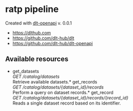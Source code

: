 # ratp pipeline

Created with [dlt-openapi](https://github.com/dlt-hub/dlt-openapi) v. 0.0.1

* https://dlthub.com
* https://github.com/dlt-hub/dlt
* https://github.com/dlt-hub/dlt-openapi

## Available resources
* get_datasets  
  _GET /catalog/datasets_  
Retrieve available datasets.* get_records  
  _GET /catalog/datasets/{dataset_id}/records_  
Perform a query on dataset records.* get_record  
  _GET /catalog/datasets/{dataset_id}/records/{record_id}_  
Reads a single dataset record based on its identifier.
